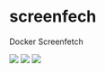 # screenfech
Docker Screenfetch

![](https://img.shields.io/github/repo-size/anwa/screenfech.svg?style=plastic)
![](https://img.shields.io/github/license/anwa/screenfech.svg?style=plastic)
![](https://img.shields.io/github/tag/anwa/screenfech.svg?style=plastic)
